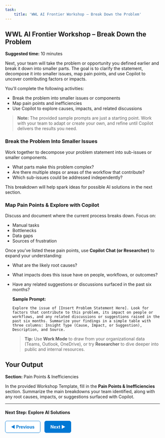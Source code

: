```yaml
---
task:
    title: 'WWL AI Frontier Workshop – Break Down the Problem'
---
```


## WWL AI Frontier Workshop – Break Down the Problem  

**Suggested time:** 10 minutes  

Next, your team will take the problem or opportunity you defined earlier and break it down into smaller parts. The goal is to clarify the statement, decompose it into smaller issues, map pain points, and use Copilot to uncover contributing factors or impacts.  

You'll complete the following activities:  

- Break the problem into smaller issues or components  
- Map pain points and inefficiencies  
- Use Copilot to explore causes, impacts, and related discussions  

> **Note:** The provided sample prompts are just a starting point. Work with your team to adapt or create your own, and refine until Copilot delivers the results you need.

### Break the Problem Into Smaller Issues  

Work together to decompose your problem statement into sub-issues or smaller components.  

- What parts make this problem complex?  
- Are there multiple steps or areas of the workflow that contribute?  
- Which sub-issues could be addressed independently?  

This breakdown will help spark ideas for possible AI solutions in the next section.

### Map Pain Points & Explore with Copilot  

Discuss and document where the current process breaks down. Focus on:  

- Manual tasks  
- Bottlenecks  
- Data gaps  
- Sources of frustration  

Once you’ve listed these pain points, use **Copilot Chat (or Researcher)** to expand your understanding:  

- What are the likely root causes?  
- What impacts does this issue have on people, workflows, or outcomes?  
- Have any related suggestions or discussions surfaced in the past six months?  

    **Sample Prompt:**

    ```text
    Explore the issue of [Insert Problem Statement Here]. Look for factors that contribute to this problem, its impact on people or workflows, and any related discussions or suggestions raised in the past six months. Summarize your findings in a simple table with three columns: Insight Type (Cause, Impact, or Suggestion), Description, and Source.
     ```

    > **Tip:** Use **Work Mode** to draw from your organizational data (Teams, Outlook, OneDrive), or try **Researcher** to dive deeper into public and internal resources.  

## Your Output  

**Section:** Pain Points & Inefficiencies  

In the provided Workshop Template, fill in the **Pain Points & Inefficiencies** section. Summarize the main breakdowns your team identified, along with any root causes, impacts, or suggestions surfaced with Copilot.

---

#### Next Step: Explore AI Solutions

<a href="https://microsoftlearning.github.io/AI-Frontier-Workshop/Instructions/Labs/2-define-the-challenge.html" 
   style="display:inline-block; padding:10px 18px; border:1px solid #0078D4; border-radius:6px; 
          background-color:#ffffff; color:#0078D4; font-weight:bold; text-decoration:none;">
   &#x25C0; Previous
</a>
<a href="https://microsoftlearning.github.io/AI-Frontier-Workshop/Instructions/Labs/4-explore-ai-solutions.html" 
   style="display:inline-block; padding:10px 18px; border:1px solid #0078D4; border-radius:6px; 
          background-color:#0078D4; color:#ffffff; font-weight:bold; text-decoration:none; margin-left:10px;">
   Next &#x25B6;
</a>
